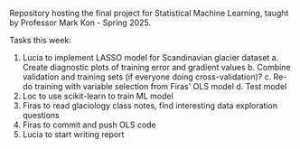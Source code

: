 Repository hosting the final project for Statistical Machine Learning, taught by Professor Mark Kon - Spring 2025.

Tasks this week:

1. Lucia to implement LASSO model for Scandinavian glacier dataset
   a. Create diagnostic plots of training error and gradient values
   b. Combine validation and training sets (if everyone doing cross-validation)?
   c. Re-do training with variable selection from Firas' OLS model
   d. Test model
2. Loc to use scikit-learn to train ML model
3. Firas to read glaciology class notes, find interesting data exploration questions
4. Firas to commit and push OLS code
5. Lucia to start writing report



